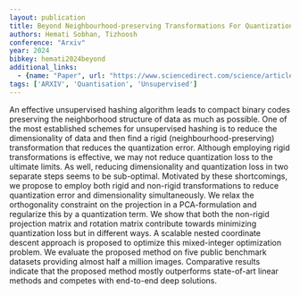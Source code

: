 ```yaml
---
layout: publication
title: Beyond Neighbourhood-preserving Transformations For Quantization-based Unsupervised Hashing
authors: Hemati Sobhan, Tizhoosh
conference: "Arxiv"
year: 2024
bibkey: hemati2024beyond
additional_links:
  - {name: "Paper", url: "https://www.sciencedirect.com/science/article/pii/S0167865521003974"}
tags: ['ARXIV', 'Quantisation', 'Unsupervised']
---
```

An effective unsupervised hashing algorithm leads to compact binary codes preserving the neighborhood structure of data as much as possible. One of the most established schemes for unsupervised hashing is to reduce the dimensionality of data and then find a rigid (neighbourhood-preserving) transformation that reduces the quantization error. Although employing rigid transformations is effective, we may not reduce quantization loss to the ultimate limits. As well, reducing dimensionality and quantization loss in two separate steps seems to be sub-optimal. Motivated by these shortcomings, we propose to employ both rigid and non-rigid transformations to reduce quantization error and dimensionality simultaneously. We relax the orthogonality constraint on the projection in a PCA-formulation and regularize this by a quantization term. We show that both the non-rigid projection matrix and rotation matrix contribute towards minimizing quantization loss but in different ways. A scalable nested coordinate descent approach is proposed to optimize this mixed-integer optimization problem. We evaluate the proposed method on five public benchmark datasets providing almost half a million images. Comparative results indicate that the proposed method mostly outperforms state-of-art linear methods and competes with end-to-end deep solutions.
